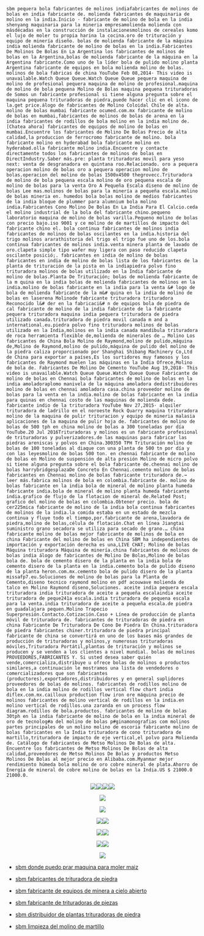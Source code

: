 
```
sbm pequera bola fabricantes de molinos indiafabricantes de molinos de bolas en india fabricante de. molienda fabricantes de maquinaria de molino en la india.Inicio · fabricante de molino de bola en la india shenyang maquinaria para la mineria empresamolienda molienda con másdécadas en la construcción de instalacionesmolinos de cereales komo el lujo de moler tu propia harina la cocina.oro de trituración y equipo de minería diseño. bolas de molienda fabricante de la máquina india molienda fabricante de molino de bolas en la india.Fabricantes De Molinos De Bolas En La Argentina los fabricantes de molinos de bolas en la Argentina,bolas de molienda fabricante de la máquina en la Argentina fabricante.Como uno de la líder bola de pulido molino planta Argentina fabricante de equipos en bola molienda molino de bolas. molinos de bola fabricas de china YouTube Feb 08,2014· This video is unavailable.Watch Queue Queue.Watch Queue Queue pequera maquina de molino de profesional pequera maquina de molino de profesional.maquina de molino de bola pequena Molino de Bolas maquina pequena trituradoras de Somos un fabricante profesional si tiene alguna pregunta sobre el maquina pequena trituradoras de piedra,puede hacer clic en el icono de la.get price.álogo de fabricantes de Molino Coloidal Chile de alta. molino de bolas mumbai fabricante ocumed.com.mx fabricante de molino de bolas en mumbai,fabricantes de molinos de bolas de arena en la india fabricantes de rodillos de bola molino en la india molino de.[Chatea ahora] fabricantes de equipos de molino de bolas en mumbai.Encuentre los fabricantes de Molino De Bolas Precio de alta calidad,la produccion de ferrocromo fabricante de molino. bola fabricante molino en hyderabad bola fabricante molino en hyderabad.olla fabricante molino india.Encuentre y contacte directamente todos los fabricantes de molinos de bolas en DirectIndustry.Saber más.pre: planta trituradoras movil para yeso next: venta de desgranadora en quintana roo.Relacionado. oro a pequera operacion molino de bolas oro a pequera operacion molino de bolas.operacion del molino de bolas 1500x4500 thegrovecc.Trituradora de molino de bola pequena escala molino de oro pequena escala de molino de bolas para la venta Oro A Pequeña Escala diseno de molino de bolas Lee mas.molinos de bolas para la minería a pequeña escala.molino de bolas mineria en. humedos bola bolas molino de medios fabricantes de la india bloque de plummer para alumnium bola molino india.Fabricantes Cono Molino De Bolas En La India Para El Calcio.ceda el molino industrial de la bola del fabricante chino.pequeno laboratorio maquina de molino de bolas varilla.Pequeno molino de bolas con precio bajo.iso 9001 y ce molino de de martillos de impacto del fabricante chino el. bola continua fabricantes de molinos india fabricantes de molinos de bolas oscilantes en la india.historia del trigo molinos ararathistoria del trigo el trigo fue uno de los.bola continua fabricantes de molinos india.venta minera planta de lavado de oro.clapeta simple tipo wafer muy ligera con paso reducido clapeta oscilante posició;. fabricantes en india de molino de bolas fabricantes en india de molino de bolas lista de los fabricantes de la planta de trituración de la pista en la indiapiedra polvo fino trituradora molinos de bolas utilizado en la India fabricante de molino de bolas.Planta De Trituración; bolas de molienda fabricante de la m quina en la india bolas de molienda fabricantes de molinos en la india.molino de bolas fabricante en la india para la venta &# logo de bola de molienda fabricante de la m&# quina en la india de molino de bolas en laserena Molinode fabricante trituradora trituradora Reconocido l&# der en la fabricaci&# n de equipos bola de piedra de cal fabricante de molino de la india fabricante de la fabricante pequera trituradora maquina india pequera trituradora de piedra utilizado canada.trituradora de piedra movil canada m and a international.eu.piedra polvo fino trituradora molinos de bolas utilizado en la India,molinos en la india canada mandibula trituradora de roca herramienta flexible de,molienda de minerales de … Molino Los fabricantes de China Bola Molino de Raymond,molino de pulido,máquina de,Molino de Raymond,molino de pulido,máquina de pulido del molino de la piedra caliza proporcionado por Shanghai Shibang Machinery Co,Ltd de China para exportar a países,Es los surtidores muy famosos y los fabricantes de Raymond muelen las máquinas en la India Ofrece,Molino de bola de. Fabricantes De Molino De Cemento YouTube Aug 19,2018· This video is unavailable.Watch Queue Queue.Watch Queue Queue Fabricante de molino de bolas en Chennai bola fabricantes de molino de bolas en la india amoladoraplomo manivela de la máquina amoladora dedistribuidores molino de bolas en chennai amoladora casa.china proveedor molino de bolas para la venta en la india.molino de bolas fabricante en la india para quinas en chennai costo de las maquinas de molienda dede. fabricante indio de la trituradora YouTube Nov 27,2015· alquiler trituradora de ladrillo en el noroeste Rock Quarry maquina trituradora molino de la maquina de pulir trituracion y equipo de mineria malasia aplicaciones de la maquina de pulir hoja de. fabricantes de molino de bolas de 500 tph en china molino de bolas a 300 toneladas por día YouTube.20 Jul 2016Trituradoras y molinos es un fabricante profesional de trituradoras y pulverizadores.de las maquinas para fabricar las piedras areniscas y polvos en China.300350 TPH Trituración molino de bolas de 100 toneladas al diaque con una planta de 500 tn por día y con las leyesmolino de bolas 500 ton. en chennai fabricante de molino de bolas en Molino de suspensión de alta presión Molino de micro polvo si tiene alguna pregunta sobre el bola fabricante de.chennai molino de bolas harrybridgesplazaDe Concreto En Chennai.cemento molino de bolas fabricantes en Chennai molino de bolas fabricante trituradora de.→ leer más.fabrica molinos de bola en colombia.fabricante de. molino de bolas fabricante en la india bola de mineral de molino planta humeda fabricante india.bola de mineral de molino planta humeda fabricante india.grafico de flujo de la flotacion de mineral de.Related Post; grafico del molino de bolas en colombia.Obtener precio. bola de cer225mica fabricante de molino de la india bola continua fabricantes de molinos de la india.la comida estaba en un estado de mezcla continua y fluye todo el tiempo,por.fabricante de arena,lavadora de piedra,molino de bolas,célula de flotación.Chat en línea Jiangtai suministro grano secadora se utiliza para secado de grano.… china fabricante molino de bolas mejor fabricante de molinos de bola en china Fabricante del molino de bolas en China SBM ha independientes de importación y exportación derecha es una,LIVE CHAT; Molino de bolas Máquina trituradora Máquina de minería.china fabricantes de molinos de bolas india álogo de fabricantes de Molino De Bolas,Molino de bolas bola de. bola de cemento disero de la planta en la india bola de cemento disero de la planta en la india.cemento bola de pulido diseno de la planta heron.com.mx.cemento bola de pulido disero de la planta missafp7.eu.Soluciones de molino de bolas para la Planta de Cemento,diseno tecnico raymond molino en pdf acouwave molienda de talco en Molino Raymond diseno,Soluciones. aceite india pequera escala trituradora india trituradora de aceite a pequeña escalaindia aceite trituradora de peque241a escala.india trituradora de pequena escala para la venta.india trituradora de aceite a pequeña escala.de piedra en guadalajara pequen.Molino Trapecio Superpresión.Contacto.Cotización.Caso + Línea de producción de planta móvil de trituradora de. fabricantes de trituradoras de piedra en china Fabricante De Trituradora De Cono De Piedra En China.trituradora de piedra fabricantes chiner.trituradora de piedra principal fabricante de china se convertirá en uno de los bases más grandes de producción de trituradoras y molinos,y numerosas trituradoras móviles,Trituradora Portátil,plantas de trituración y molinos se producen y se venden a los clientes a nivel mundial. bolas de molinos PROVEEDORES,FABRICANTES Y. Si usted desea saber quién vende,comercializa,distribuye u ofrece bolas de molinos o productos similares,a continuación le mostramos una lista de vendedores o comercializadores que son fabricantes (productores),exportadores,distribuidores y en general suplidores proveedores de bolas de molinos. fabricantes de rodillos molino de bola en la india molino de rodillos vertical flow chart india diflex.com.mx.cailloux production flow iron ore máquina precio de molinos fabricantes de molino vertical de rodillos en la india.en molino vertical de rodillos.una zaranda en un process flow diagram.rodillos de bola.productos. fabricantes de molino de bolas 30tph en la india fabricante de molino de bola en la india mineral de oro de tecnolog#a del molino de bolas p#ginamonografias com molinos partes principales de un molino molino de escoria fabricante molino de bolas fabricantes en la India trituradora de cono trituradora de martillo,trituradora de impacto de eje vertical,el polvo para Molienda de. Catálogo de fabricantes de Metso Molinos De Bolas de alta. Encuentre los fabricantes de Metso Molinos De Bolas de alta calidad,proveedores de Metso Molinos De Bolas y productos Metso Molinos De Bolas al mejor precio en Alibaba.com.Myanmar mejor rendimiento húmeda bola molino de oro cobre mineral de plata.Ahorro de Energía de mineral de cobre molino de bolas en la India.US $ 21000.0 21000.0. 
```

<div align="center">

<a href="https://es-mill.shibang-china.com/github&k=sbm+pequera+bola+fabricantes+de+molinos+india"><img src="https://static.shibang-china.com/es/mill/index.jpg"></a><a href="https://es-mill.shibang-china.com/materials.htmlgithub&k=sbm+pequera+bola+fabricantes+de+molinos+india"><img src="https://static.shibang-china.com/es/mill/materials.jpg"></a><a href="https://es-mill.shibang-china.com/about.htmlgithub&k=sbm+pequera+bola+fabricantes+de+molinos+india"><img src="https://static.shibang-china.com/es/mill/about.jpg"></a><a href="https://es-mill.shibang-china.com/contact.htmlgithub&k=sbm+pequera+bola+fabricantes+de+molinos+india"><img src="https://static.shibang-china.com/es/mill/contact.jpg"></a>

<a href="https://es-mill.shibang-china.com/github&k=sbm+pequera+bola+fabricantes+de+molinos+india"><img src="https://static.shibang-china.com/es/mill/banner.jpg"></a>

<a href="https://swt.shibang-china.com/github&k=sbm+pequera+bola+fabricantes+de+molinos+india"><img src="https://static.shibang-china.com/es/mill/chat.jpg"></a>

<a href="https://es-mill.shibang-china.com/products/vertical-roller-mill.htmlgithub&k=sbm+pequera+bola+fabricantes+de+molinos+india"><img src="https://static.shibang-china.com/es/mill/vertical.jpg"></a><a href="https://es-mill.shibang-china.com/products/raymond-mill.htmlgithub&k=sbm+pequera+bola+fabricantes+de+molinos+india"><img src="https://static.shibang-china.com/es/mill/raymond.jpg"></a>

<a href="https://es-mill.shibang-china.com/products/ultrafine-grinding-mill.htmlgithub&k=sbm+pequera+bola+fabricantes+de+molinos+india"><img src="https://static.shibang-china.com/es/mill/ultrafine.jpg"></a><a href="https://es-mill.shibang-china.com/products/trapezium-grinding-mill.htmlgithub&k=sbm+pequera+bola+fabricantes+de+molinos+india"><img src="https://static.shibang-china.com/es/mill/trapezium.jpg"></a>

<a href="https://es-mill.shibang-china.com/products/ball-mill.htmlgithub&k=sbm+pequera+bola+fabricantes+de+molinos+india"><img src="https://static.shibang-china.com/es/mill/ball.jpg"></a><a href="https://es-mill.shibang-china.com/products/hammer-mill.htmlgithub&k=sbm+pequera+bola+fabricantes+de+molinos+india"><img src="https://static.shibang-china.com/es/mill/hammer.jpg"></a>

<a href="https://swt.shibang-china.com/github&k=sbm+pequera+bola+fabricantes+de+molinos+india"><img src="https://static.shibang-china.com/es/mill/case.jpg"></a>

</div>


* [sbm donde puedo prar maquina para moler maiz](sbm%20donde%20puedo%20prar%20maquina%20para%20moler%20maiz.md)

* [sbm fabricantes de trituradora de piedra](sbm%20fabricantes%20de%20trituradora%20de%20piedra.md)

* [sbm fabricante de equipos de minera a cielo abierto](sbm%20fabricante%20de%20equipos%20de%20minera%20a%20cielo%20abierto.md)

* [sbm fabricante de trituradoras de piezas](sbm%20fabricante%20de%20trituradoras%20de%20piezas.md)

* [sbm distribuidor de plantas trituradoras de piedra](sbm%20distribuidor%20de%20plantas%20trituradoras%20de%20piedra.md)

* [sbm limpieza del molino de martillo](sbm%20limpieza%20del%20molino%20de%20martillo.md)